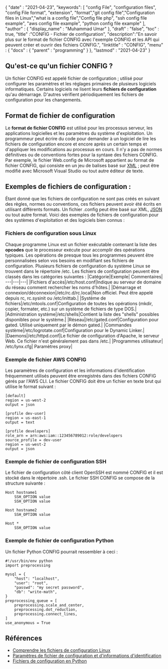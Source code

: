 {
  "date" : "2021-04-23",
  "keywords": [ "config File", "configuration files", "config File format", "extension", "format","git config file","Configuration files in Linux","what is a config file","Config file php", "ssh config file example", "aws config file example", "python config file example" ],
  "author" : {
    "display_name" : "Muhammad Umar"
},
  "draft" : "false",
  "toc" : true,
  "title" :"CONFIG - Fichier de configuration",
  "description":"En savoir plus sur le format de fichier CONFIG avec l'exemple CONFIG et les API qui peuvent créer et ouvrir des fichiers CONFIG.",
  "linktitle" : "CONFIG",
  "menu" : {
    "docs" : {
      "parent" : "programming"
}
},
  "lastmod" : "2021-04-23"
}

## Qu'est-ce qu'un fichier CONFIG ?
Un fichier CONFIG est appelé fichier de configuration ; utilisé pour configurer les paramètres et les réglages primaires de plusieurs logiciels informatiques. Certains logiciels ne lisent leurs **fichiers de configuration** qu'au démarrage. D'autres vérifient périodiquement les fichiers de configuration pour les changements.

## Format de fichier de configuration
Le **format de fichier CONFIG** est utilisé pour les processus serveur, les applications logicielles et les paramètres du système d'exploitation. Un programmeur peut écrire du code pour demander à un logiciel de lire les fichiers de configuration encore et encore après un certain temps et d'appliquer les modifications au processus en cours. Il n'y a pas de normes définitives ou de conventions fortes pour la syntaxe des fichiers CONFIG. Par exemple, le fichier Web.config de Microsoft appartient au format de fichier CONFIG, qui consiste en un jeu de balises basé sur [XML](/web/xml/) ; peut être modifié avec Microsoft Visual Studio ou tout autre éditeur de texte.

## Exemples de fichiers de configuration :
Étant donné que les fichiers de configuration ne sont pas créés en suivant des règles, normes ou conventions, ces fichiers peuvent avoir été écrits en utilisant différents formats. Un fichier .config peut être basé sur XML, [JSON](/web/json/) ou tout autre format. Voici des exemples de fichiers de configuration pour des systèmes d'exploitation et des logiciels bien connus :

### Fichiers de configuration sous Linux
Chaque programme Linux est un fichier exécutable contenant la liste des **opcodes** que le processeur exécute pour accomplir des opérations typiques. Les opérations de presque tous les programmes peuvent être personnalisées selon vos besoins en modifiant ses fichiers de configuration. Plusieurs fichiers de configuration du système Linux se trouvent dans le répertoire /etc. Les fichiers de configuration peuvent être classés dans les catégories suivantes :
|Catégorie|Exemple| Commentaires|
---|---|---|
|Fichiers d'accès|/etc/host.conf|Indique au serveur de domaine du réseau comment rechercher les noms d'hôtes.|
|Démarrage et connexion/déconnexion|/etc/rc.d/rc.local|Non officiel. Peut être appelé depuis rc, rc.sysinit ou /etc/inittab.|
|Système de fichiers|/etc/mtools.conf|Configuration de toutes les opérations (mkdir, copier, formater, etc.) sur un système de fichiers de type DOS.|
|Administration système|/etc/shells|Contient la liste des "shells" possibles disponibles pour le système.|
|Réseau|/etc/gated.conf|Configuration pour gated. Utilisé uniquement par le démon gated.|
|Commandes système|/etc/logrotate.conf|Configuration pour le Dynamic Linker.|
|Daemons|/etc/httpd.conf|Le fichier de configuration d'Apache, le serveur Web. Ce fichier n'est généralement pas dans /etc.|
|Programmes utilisateur| /etc/lynx.cfg| Paramètres proxy|
### Exemple de fichier AWS CONFIG
Les paramètres de configuration et les informations d'identification fréquemment utilisés peuvent être enregistrés dans des fichiers CONFIG gérés par l'AWS CLI. Le fichier CONFIG doit être un fichier en texte brut qui utilise le format suivant :
```
[default]
region = us-west-2
output = json

[profile dev-user]
region = us-east-1
output = text

[profile developers]
role_arn = arn:aws:iam::123456789012:role/developers
source_profile = dev-user
region = us-west-2
output = json
```
### Exemple de fichier de configuration SSH
Le fichier de configuration côté client OpenSSH est nommé CONFIG et il est stocké dans le répertoire .ssh. Le fichier SSH CONFIG se compose de la structure suivante :
```
Host hostname1
    SSH_OPTION value
    SSH_OPTION value

Host hostname2
    SSH_OPTION value

Host *
    SSH_OPTION value
```
### Exemple de fichier de configuration Python
Un fichier Python CONFIG pourrait ressembler à ceci :

```
#!/usr/bin/env python
import preprocessing

mysql = {
    "host": "localhost",
    "user": "root",
    "passwd": "my secret password",
    "db": "write-math",
}
preprocessing_queue = [
    preprocessing.scale_and_center,
    preprocessing.dot_reduction,
    preprocessing.connect_lines,
]
use_anonymous = True
```



## Références

* [Comprendre les fichiers de configuration Linux](https://developer.ibm.com/technologies/linux/articles/l-config/)
* [Paramètres de fichier de configuration et d'informations d'identification](https://docs.aws.amazon.com/cli/latest/userguide/cli-configure-files.html)
* [Fichiers de configuration en Python](https://martin-thoma.com/configuration-files-in-python/)

